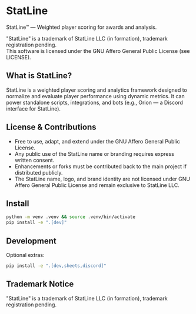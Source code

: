 # StatLine
StatLine™ — Weighted player scoring for awards and analysis.

"StatLine" is a trademark of StatLine LLC (in formation), trademark registration pending.  
This software is licensed under the GNU Affero General Public License (see LICENSE).

## What is StatLine?
StatLine is a weighted player scoring and analytics framework designed to normalize and evaluate player performance using dynamic metrics. It can power standalone scripts, integrations, and bots (e.g., Orion — a Discord interface for StatLine).

## License & Contributions
- Free to use, adapt, and extend under the GNU Affero General Public License.
- Any public use of the StatLine name or branding requires express written consent.
- Enhancements or forks must be contributed back to the main project if distributed publicly.
- The StatLine name, logo, and brand identity are not licensed under GNU Affero General Public License and remain exclusive to StatLine LLC.

## Install
```bash
python -m venv .venv && source .venv/bin/activate
pip install -e ".[dev]"
```

## Development
Optional extras:
```bash
pip install -e ".[dev,sheets,discord]"
```

## Trademark Notice
"StatLine" is a trademark of StatLine LLC (in formation), trademark registration pending.